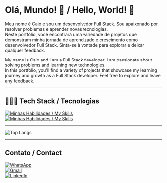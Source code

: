 # Olá, Mundo! 👋 / Hello, World! 👋

Meu nome é Caio e sou um desenvolvedor Full Stack. Sou apaixonado por resolver problemas e aprender novas tecnologias.  
Neste portfólio, você encontrará uma variedade de projetos que demonstram minha jornada de aprendizado e crescimento como desenvolvedor Full Stack. Sinta-se à vontade para explorar e deixar qualquer feedback.

My name is Caio and I am a Full Stack developer. I am passionate about solving problems and learning new technologies.  
In this portfolio, you'll find a variety of projects that showcase my learning journey and growth as a Full Stack developer. Feel free to explore and leave any feedback.

---

## 👨🏼‍💻 Tech Stack / Tecnologias

[![Minhas Habilidades / My Skills](https://skillicons.dev/icons?i=javascript,typescript,react,nodejs,css,html,markdown)](https://skillicons.dev)  
[![Minhas Habilidades / My Skills](https://skillicons.dev/icons?i=aws,postgresql,nextjs,vitest,docker,postman,graphql)](https://skillicons.dev)

---

![Top Langs](https://github-readme-stats.vercel.app/api/top-langs/?username=CaiuWare&layout=donut&theme=tokyonight)

---

## Contato / Contact

[![WhatsApp](https://img.shields.io/badge/WhatsApp-25D366?style=for-the-badge&logo=whatsapp&logoColor=white)](https://wa.me/5511960786755)  
[![Gmail](https://img.shields.io/badge/-Gmail-%23333?style=for-the-badge&logo=gmail&logoColor=white)](mailto:caiu.ware@gmail.com)  
[![LinkedIn](https://img.shields.io/badge/-LinkedIn-%230077B5?style=for-the-badge&logo=linkedin&logoColor=white)](https://www.linkedin.com/in/caioware/)
